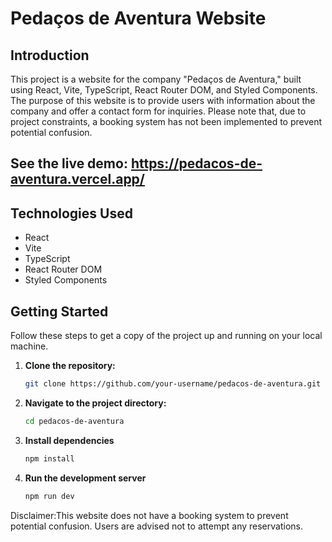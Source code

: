 # Pedaços de Aventura Website

## Introduction
This project is a website for the company "Pedaços de Aventura," built using React, Vite, TypeScript, React Router DOM, and Styled Components. The purpose of this website is to provide users with information about the company and offer a contact form for inquiries. Please note that, due to project constraints, a booking system has not been implemented to prevent potential confusion.

## See the live demo: https://pedacos-de-aventura.vercel.app/

## Technologies Used
- React
- Vite
- TypeScript
- React Router DOM
- Styled Components

## Getting Started
Follow these steps to get a copy of the project up and running on your local machine.

1. **Clone the repository:**
   ```bash
   git clone https://github.com/your-username/pedacos-de-aventura.git
2. **Navigate to the project directory:**
   ```bash
   cd pedacos-de-aventura
4. **Install dependencies**
   ```bash
   npm install
6. **Run the development server**
   ```bash
   npm run dev

Disclaimer:This website does not have a booking system to prevent potential confusion. Users are advised not to attempt any reservations.
